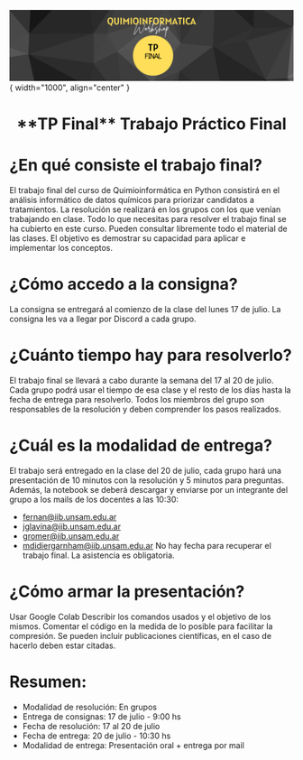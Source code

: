 ![Image](img/7.png){ width="1000", align="center" }

<center> <h1> **TP Final** Trabajo Práctico Final </h1> </center>

# ¿En qué consiste el trabajo final?
El trabajo final del curso de Quimioinformática en Python consistirá en el análisis informático de datos químicos para priorizar candidatos a tratamientos. La resolución se realizará en los grupos con los que venían trabajando en clase. Todo lo que necesitas para resolver el trabajo final se ha cubierto en este curso. Pueden consultar libremente todo el material de las clases. El objetivo es demostrar su capacidad para aplicar e implementar los conceptos. 

# ¿Cómo accedo a la consigna?
La consigna se entregará al comienzo de la clase del lunes 17 de julio. La consigna les va a llegar por Discord a cada grupo.

# ¿Cuánto tiempo hay para resolverlo?
El trabajo final se llevará a cabo durante la semana del 17 al 20 de julio. Cada grupo podrá usar el tiempo de esa clase y el resto de los días hasta la fecha de entrega para resolverlo. Todos los miembros del grupo son responsables de la resolución y deben comprender los pasos realizados.

# ¿Cuál es la modalidad de entrega?
El trabajo será entregado en la clase del 20 de julio, cada grupo hará una presentación de 10 minutos con la resolución y 5 minutos para preguntas. Además, la notebook se deberá descargar y enviarse por un integrante del grupo a los mails de los docentes a las 10:30:
* fernan@iib.unsam.edu.ar 
* jglavina@iib.unsam.edu.ar
* gromer@iib.unsam.edu.ar
* mdidiergarnham@iib.unsam.edu.ar
No hay fecha para recuperar el trabajo final. La asistencia es obligatoria.

# ¿Cómo armar la presentación?
Usar Google Colab
Describir los comandos usados y el objetivo de los mismos. Comentar el código en la medida de lo posible para facilitar la compresión.
Se pueden incluir publicaciones científicas, en el caso de hacerlo deben estar citadas. 

# Resumen:
* Modalidad de resolución: En grupos
* Entrega de consignas: 17 de julio - 9:00 hs
* Fecha de resolución: 17 al 20 de julio 
* Fecha de entrega: 20 de julio  - 10:30 hs
* Modalidad de entrega: Presentación oral + entrega por mail
